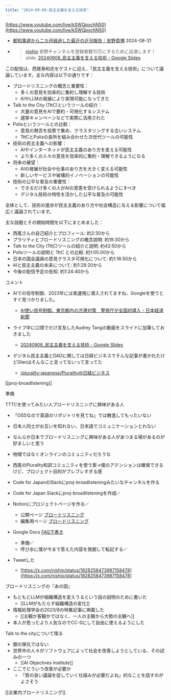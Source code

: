 ```yaml
---
title: "2024-09-08-民主主義を支える技術"
---
```


[https://www.youtube.com/live/kSWQpychN50](https://www.youtube.com/live/kSWQpychN50)
- [都知事選から二カ月経過した最近の近況報告｜安野貴博](https://note.com/takahiroanno/n/nf232633e87f4?sub_rt=share_pw) 2024-08-31
- > [nishio](https://x.com/nishio/status/1829791123847471109) 安野チャンネルを登録者数10万にするために出演します！
slide: [20240908_民主主義を支える技術 - Google Slides](https://docs.google.com/presentation/d/1g76UaPUQjb7ndkrNSGRcbXziUtFkvg1Wt2lk0ZzRDTo/edit#slide=id.g2fd80358a73_14_0)


この配信は、西尾泰和氏をゲストに迎え、「民主主義を支える技術」について議論しています。主な内容は以下の通りです：
- ブロードリスニングの概念と重要性：
    - 多くの意見を効率的に集約し理解する技術
    - AIやLLMの発展により実現可能になってきた
- Talk to the City (TttC)というツールの紹介：
    - 大量の意見をAIで要約・可視化するシステム
    - 選挙キャンペーンなどで実際に活用された
- Polisというツールとの比較：
    - 意見の賛否を投票で集め、クラスタリングする古いシステム
    - TttCとPolisの長所を組み合わせた次世代ツールの可能性
- 技術の民主主義への影響：
    - AIやインターネットが民主主義のあり方を変える可能性
    - より多くの人々の意見を効率的に集約・理解できるようになる
- 将来の展望：
    - AIの発展が社会や仕事のあり方を大きく変える可能性
    - 新しいサービスや破壊的イノベーションの可能性
- 技術の公平な普及の重要性：
    - できるだけ多くの人がAIの恩恵を受けられるようにすべき
    - デジタル技術の特性を活かした公平な普及の可能性

全体として、技術の進歩が民主主義のあり方や社会構造に与える影響について幅広く議論されています。

主な話題とその開始時間を以下にまとめました：
- 西尾さんの自己紹介とプロフィール: 約2:30から
- プラリティとブロードリスニングの概念説明: 約19:30から
- Talk to the City (TttC)ツールの紹介と説明: 約42:50から
- Polisツールの説明と TttC との比較: 約1:05:00から
- 日本の国会議員の意見クラスタ可視化について: 約1:16:50から
- AIと民主主義の未来について: 約1:28:20から
- 今後の配信予定の告知: 約1:24:40から


コメント
- AIでの信号制御、2023年には実運用に導入されてますね、Googleを使うとすぐ見つかりました。
    - [AI使い信号制御、東京都内の渋滞対策　警視庁が全国初導入 - 日本経済新聞](https://www.nikkei.com/article/DGXZQOUE279YP0X20C23A9000000/)

- ライブ中に口頭でだけ言及したAudrey Tangの動画をスライドに加筆しておきました
    - [20240908_民主主義を支える技術 - Google Slides](https://docs.google.com/presentation/d/1g76UaPUQjb7ndkrNSGRcbXziUtFkvg1Wt2lk0ZzRDTo/edit#slide=id.g2fd5f588ddb_18_90)

- デジタル民主主義とDAOに関しては日経ビジネスでそんな記事が書かれたけどGlenはそんなこと言ってないって言ってた
    - [/plurality-japanese/Plurality@日経ビジネス](https://scrapbox.io/plurality-japanese/Plurality@日経ビジネス)



[[proj-broadlistening]]

準備

TTTCを使ってみたい人ブロードリスニングに興味がある人
- 「OSSなので英語のリポジトリを見てね」では散逸してもったいない
- 日本人同士がお互いを知れない、日本語でコミュニケーションとれない
- なんらか日本でブロードリスニングに興味がある人があつまる場があるのが好ましいと思う
- 物理ではなくオンラインのコミュニティだろうな
- 西尾のPlurality和訳コミュニティを使う案→僕のアテンションは確保できるけど、プロジェクト目的がブレブレすぎる感
- Code for JapanのSlackにproj-broadlisteningみたいなチャンネルを作る

- Code for Japan Slackにproj-broadlisteningを作成✅
- Notionにプロジェクトページを作る✅
    - 公開ページ [ブロードリスニング](https://code4japan-community.notion.site/b018bcee86cb4e03829cade5cb62cee6)
    - 編集用ページ [ブロードリスニング](https://www.notion.so/code4japan-community/b018bcee86cb4e03829cade5cb62cee6)
- Google Docs [FAQ下書き](https://docs.google.com/document/d/1pWbqwWgNKQgBU1RFIwG64jMIJe5qNXhEYvWK4Jh6H2M/edit?usp=sharing)
    - 準備✅
    - 呼び水に僕が今まで答えた内容を発掘して転記する✅
- Tweetした
    - [https://x.com/nishio/status/1828258473987158478](https://x.com/nishio/status/1828258473987158478)


ブロードリスニングの『あの図』
- もともとLLMが組織構造を変えうるという話の説明のために書いた
    - [[LLMがもたらす組織構造の変化]]
- 情報処理学会の2023/8の特集記事に掲載した
    - [[主観か客観かではなく、一人の主観から大勢の主観へ]]
- 本人が思ったより人気なのでCC-0にして自由に使えるようにした

Talk to the cityについて喋る
- 銀の弾丸ではない
- 世界中の人々がソフトウェアによって社会を改善しようとしている、その試みの一つ
    - [[AI Objectives Institute]]
- ここでどういう改善が必要か
    - 「質の良い議論を促していく仕組みが必要だよね」的なことを話すのがよさそう

[[企業内ブロードリスニング]]
